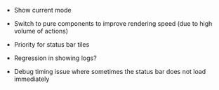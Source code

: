 - Show current mode

- Switch to pure components to improve rendering speed (due to high volume of actions)

- Priority for status bar tiles
- Regression in showing logs?

- Debug timing issue where sometimes the status bar does not load immediately
